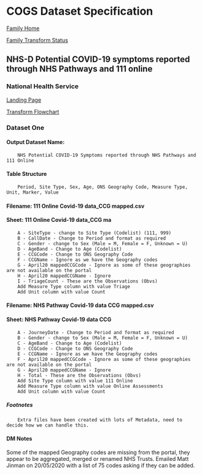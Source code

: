 # COGS Dataset Specification

[Family Home](https://gss-cogs.github.io/family-covid-19/datasets/specmenu.html)

[Family Transform Status](https://gss-cogs.github.io/family-covid-19datasets/index.html)

## NHS-D Potential COVID-19 symptoms reported through NHS Pathways and 111 online 

### National Health Service

[Landing Page](https://digital.nhs.uk/data-and-information/publications/statistical/mi-potential-covid-19-symptoms-reported-through-nhs-pathways-and-111-online)

[Transform Flowchart](https://gss-cogs.github.io/family-covid-19/datasets/specflowcharts.html?[nhs-d-potential-covid-19-symptoms-reported-through-nhs-pathways-and-111-online](https://gss-cogs.github.io/family-covid-19/datasets/specmenu.html)/flowchart.ttl)

### Dataset One

#### Output Dataset Name:

		NHS Potential COVID-19 Symptoms reported through NHS Pathways and 111 Online

#### Table Structure

		Period, Site Type, Sex, Age, ONS Geography Code, Measure Type, Unit, Marker, Value

#### Filename: 111 Online Covid-19 data_CCG mapped.csv

#### Sheet: 111 Online Covid-19 data_CCG ma

		A - SiteType - change to Site Type (Codelist) (111, 999)
		B - CallDate - Change to Period and format as required
		C - Gender - change to Sex (Male = M, Female = F, Unknown = U)
		D - AgeBand - Change to Age (Codelist)
		E - CCGCode - Change to ONS Geography Code
		F - CCGName - Ignore as we have the Geography codes
		G - April20 mappedCCGCode - Ignore as some of these geographies are not available on the portal
		H - April20 mappedCCGName - Ignore 
		I - TriageCount - These are the Observations (Obvs)
		Add Measure Type column with value Triage
		Add Unit column with value Count 

#### Filename: NHS Pathway Covid-19 data CCG mapped.csv

#### Sheet: NHS Pathway Covid-19 data CCG

		A - JourneyDate - Change to Period and format as required
		B - Gender - change to Sex (Male = M, Female = F, Unknown = U)
		C - AgeBand - Change to Age (Codelist)
		D - CCGCode - Change to ONS Geography Code 
		E - CCGName - Ignore as we have the Geography codes
		F - April20 mappedCCGCode - Ignore as some of these geographies are not available on the portal
		G - April20 mappedCCGName - Ignore 
		H - Total - These are the Observations (Obvs)
		Add Site Type column with value 111 Online
		Add Measure Type column with value Online Assessments
		Add Unit column with value Count 

##### Footnotes

		
		Extra files have been created with lots of Metadata, need to decide how we can handle this.

#### DM Notes

Some of the mapped Geography codes are missing from the portal, they appear to be aggregated, merged or renamed NHS Trusts. Emailed Matt Jinman on 20/05/2020 with a list of 75 codes asking if they can be added.